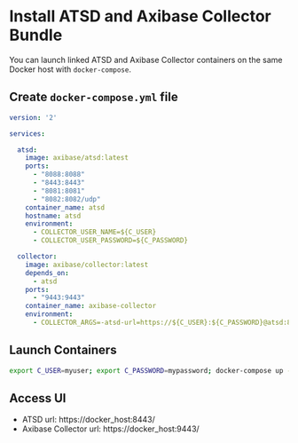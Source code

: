 # Install ATSD and Axibase Collector Bundle

You can launch linked ATSD and Axibase Collector containers on the same Docker host with `docker-compose`.

## Create `docker-compose.yml` file

```yaml
version: '2'

services:

  atsd:
    image: axibase/atsd:latest
    ports:
      - "8088:8088"
      - "8443:8443"
      - "8081:8081"
      - "8082:8082/udp"
    container_name: atsd
    hostname: atsd
    environment:
      - COLLECTOR_USER_NAME=${C_USER}
      - COLLECTOR_USER_PASSWORD=${C_PASSWORD}

  collector:
    image: axibase/collector:latest
    depends_on:
      - atsd
    ports:
      - "9443:9443"
    container_name: axibase-collector
    environment:
      - COLLECTOR_ARGS=-atsd-url=https://${C_USER}:${C_PASSWORD}@atsd:8443
```

## Launch Containers

```sh
export C_USER=myuser; export C_PASSWORD=mypassword; docker-compose up -d
```

## Access UI

* ATSD url: https://docker_host:8443/
* Axibase Collector url: https://docker_host:9443/
